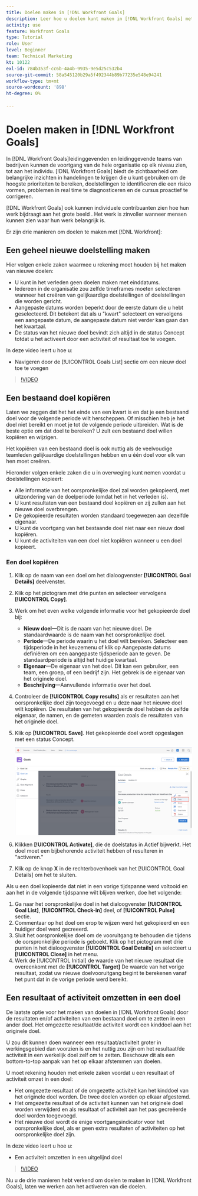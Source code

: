 ```yaml
---
title: Doelen maken in [!DNL Workfront Goals]
description: Leer hoe u doelen kunt maken in [!DNL Workfront Goals] met behulp van drie verschillende opties.
activity: use
feature: Workfront Goals
type: Tutorial
role: User
level: Beginner
team: Technical Marketing
kt: 10122
exl-id: 784b353f-cc6b-4a4b-9935-9e5d25c532b4
source-git-commit: 58a545120b29a5f492344b89b77235e548e94241
workflow-type: tm+mt
source-wordcount: '898'
ht-degree: 0%

---
```


# Doelen maken in [!DNL Workfront Goals]

In [!DNL Workfront Goals]leidinggevenden en leidinggevende teams van bedrijven kunnen de voortgang van de hele organisatie op elk niveau zien, tot aan het individu. [!DNL Workfront Goals] biedt de zichtbaarheid om belangrijke inzichten in handelingen te krijgen die u kunt gebruiken om de hoogste prioriteiten te bereiken, doelstellingen te identificeren die een risico vormen, problemen in real time te diagnosticeren en de cursus proactief te corrigeren.

[!DNL Workfront Goals] ook kunnen individuele contribuanten zien hoe hun werk bijdraagt aan het grote beeld . Het werk is zinvoller wanneer mensen kunnen zien waar hun werk belangrijk is.

Er zijn drie manieren om doelen te maken met [!DNL Workfront]:

## Een geheel nieuwe doelstelling maken

Hier volgen enkele zaken waarmee u rekening moet houden bij het maken van nieuwe doelen:

* U kunt in het verleden geen doelen maken met einddatums.
* Iedereen in de organisatie zou zelfde timeframes moeten selecteren wanneer het creëren van gelijkaardige doelstellingen of doelstellingen die worden gericht.
* Aangepaste datums worden beperkt door de eerste datum die u hebt geselecteerd. Dit betekent dat als u &quot;kwart&quot; selecteert en vervolgens een aangepaste datum, de aangepaste datum niet verder kan gaan dan het kwartaal.
* De status van het nieuwe doel bevindt zich altijd in de status Concept totdat u het activeert door een activiteit of resultaat toe te voegen.

In deze video leert u hoe u:

* Navigeren door de [!UICONTROL Goals List] sectie om een nieuw doel toe te voegen

>[!VIDEO](https://video.tv.adobe.com/v/335191/?quality=12)

## Een bestaand doel kopiëren

Laten we zeggen dat het het einde van een kwart is en dat je een bestaand doel voor de volgende periode wilt herscheppen. Of misschien heb je het doel niet bereikt en moet je tot de volgende periode uitbreiden. Wat is de beste optie om dat doel te bereiken? U zult een bestaand doel willen kopiëren en wijzigen.

Het kopiëren van een bestaand doel is ook nuttig als de veelvoudige teamleden gelijkaardige doelstellingen hebben en u één doel voor elk van hen moet creëren.

Hieronder volgen enkele zaken die u in overweging kunt nemen voordat u doelstellingen kopieert:

* Alle informatie van het oorspronkelijke doel zal worden gekopieerd, met uitzondering van de doelperiode (omdat het in het verleden is).
* U kunt resultaten van een bestaand doel kopiëren en zij zullen aan het nieuwe doel overbrengen.
* De gekopieerde resultaten worden standaard toegewezen aan dezelfde eigenaar.
* U kunt de voortgang van het bestaande doel niet naar een nieuw doel kopiëren.
* U kunt de activiteiten van een doel niet kopiëren wanneer u een doel kopieert.

### Een doel kopiëren

1. Klik op de naam van een doel om het dialoogvenster **[!UICONTROL Goal Details]** deelvenster.
1. Klik op het pictogram met drie punten en selecteer vervolgens **[!UICONTROL Copy]**.
1. Werk om het even welke volgende informatie voor het gekopieerde doel bij:
   * **Nieuw doel**—Dit is de naam van het nieuwe doel. De standaardwaarde is de naam van het oorspronkelijke doel.
   * **Periode**—De periode waarin u het doel wilt bereiken. Selecteer een tijdsperiode in het keuzemenu of klik op Aangepaste datums definiëren om een aangepaste tijdsperiode aan te geven. De standaardperiode is altijd het huidige kwartaal.
   * **Eigenaar**—De eigenaar van het doel. Dit kan een gebruiker, een team, een groep, of een bedrijf zijn. Het gebrek is de eigenaar van het originele doel.
   * **Beschrijving**—Aanvullende informatie over het doel.

1. Controleer de **[!UICONTROL Copy results]** als er resultaten aan het oorspronkelijke doel zijn toegevoegd en u deze naar het nieuwe doel wilt kopiëren. De resultaten van het gekopieerde doel hebben de zelfde eigenaar, de namen, en de gemeten waarden zoals de resultaten van het originele doel.

1. Klik op **[!UICONTROL Save]**. Het gekopieerde doel wordt opgeslagen met een status Concept.

   ![Een afbeelding van de [!UICONTROL Goal Details] in [!DNL Workfront Goals] met de [!UICONTROL Copy] option](assets/03-workfront-goals-copy-a-goal.png)

1. Klikken **[!UICONTROL Activate]**, die de doelstatus in Actief bijwerkt. Het doel moet een bijbehorende activiteit hebben of resulteren in &quot;activeren.&quot;

1. Klik op de knop **X** in de rechterbovenhoek van het [!UICONTROL Goal Details] om het te sluiten.

Als u een doel kopieerde dat niet in een vorige tijdspanne werd voltooid en aan het in de volgende tijdspanne wilt blijven werken, doe het volgende:

1. Ga naar het oorspronkelijke doel in het dialoogvenster **[!UICONTROL Goal List]**, **[!UICONTROL Check-in]** deel, of **[!UICONTROL Pulse]** sectie.
1. Commentaar op het doel om erop te wijzen werd het gekopieerd en een huidiger doel werd gecreeerd.
1. Sluit het oorspronkelijke doel om de vooruitgang te behouden die tijdens de oorspronkelijke periode is geboekt. Klik op het pictogram met drie punten in het dialoogvenster **[!UICONTROL Goal Details]** en selecteert u **[!UICONTROL Close]** in het menu.
1. Werk de [!UICONTROL Initial] de waarde van het nieuwe resultaat die overeenkomt met de **[!UICONTROL Target]** De waarde van het vorige resultaat, zodat uw nieuwe doelvooruitgang begint te berekenen vanaf het punt dat in de vorige periode werd bereikt.

## Een resultaat of activiteit omzetten in een doel

De laatste optie voor het maken van doelen in [!DNL Workfront Goals] door de resultaten en/of activiteiten van een bestaand doel om te zetten in een ander doel. Het omgezette resultaat/de activiteit wordt een kinddoel aan het originele doel.

U zou dit kunnen doen wanneer een resultaat/activiteit groter in werkingsgebied dan voorzien is en het nuttig zou zijn om het resultaat/de activiteit in een werkelijk doel zelf om te zetten. Beschouw dit als een bottom-to-top aanpak van het op elkaar afstemmen van doelen.

U moet rekening houden met enkele zaken voordat u een resultaat of activiteit omzet in een doel:

* Het omgezette resultaat of de omgezette activiteit kan het kinddoel van het originele doel worden. De twee doelen worden op elkaar afgestemd.
* Het omgezette resultaat of de activiteit kunnen van het originele doel worden verwijderd en als resultaat of activiteit aan het pas gecreëerde doel worden toegevoegd.
* Het nieuwe doel wordt de enige voortgangsindicator voor het oorspronkelijke doel, als er geen extra resultaten of activiteiten op het oorspronkelijke doel zijn.

In deze video leert u hoe u:

* Een activiteit omzetten in een uitgelijnd doel

>[!VIDEO](https://video.tv.adobe.com/v/335192/?quality=12)

Nu u de drie manieren hebt verkend om doelen te maken in [!DNL Workfront Goals], laten we werken aan het activeren van die doelen.
